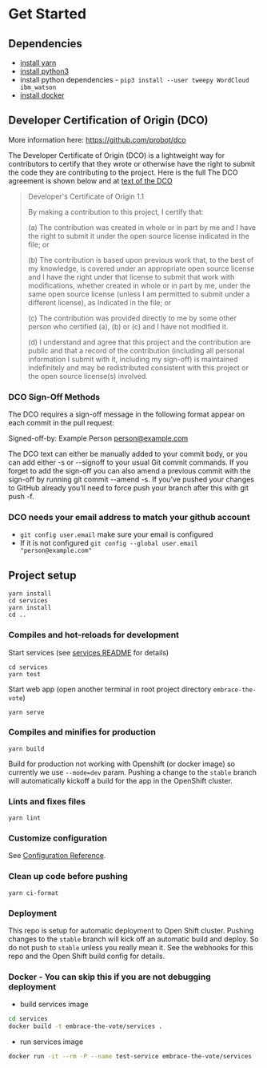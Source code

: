# Get Started

## Dependencies

- [install yarn](https://yarnpkg.com/lang/en/docs/cli/install/)
- [install python3](https://realpython.com/installing-python/)
- install python dependencies - `pip3 install --user tweepy WordCloud ibm_watson`
- [install docker](https://docs.docker.com/get-docker/)

## Developer Certification of Origin (DCO)

More information here: https://github.com/probot/dco

The Developer Certificate of Origin (DCO) is a lightweight way for contributors to certify that they wrote or otherwise have the right to
submit the code they are contributing to the project.
Here is the full The DCO agreement is shown below and at [text of the DCO](http://developercertificate.org/.)

> Developer's Certificate of Origin 1.1
>
> By making a contribution to this project, I certify that:
>
> (a) The contribution was created in whole or in part by me and I
> have the right to submit it under the open source license
> indicated in the file; or
>
> (b) The contribution is based upon previous work that, to the
> best of my knowledge, is covered under an appropriate open
> source license and I have the right under that license to
> submit that work with modifications, whether created in whole
> or in part by me, under the same open source license (unless
> I am permitted to submit under a different license), as
> Indicated in the file; or
>
> (c) The contribution was provided directly to me by some other
> person who certified (a), (b) or (c) and I have not modified
> it.
>
> (d) I understand and agree that this project and the contribution
> are public and that a record of the contribution (including
> all personal information I submit with it, including my
> sign-off) is maintained indefinitely and may be redistributed
> consistent with this project or the open source license(s)
> involved.

### DCO Sign-Off Methods

The DCO requires a sign-off message in the following format appear on each commit in the pull request:

Signed-off-by: Example Person <person@example.com>

The DCO text can either be manually added to your commit body, or you can add either -s or --signoff to your usual Git commit commands. If you forget to add the sign-off you can also amend a previous commit with the sign-off by running git commit --amend -s. If you’ve pushed your changes to GitHub already you’ll need to force push your branch after this with git push -f.

### DCO needs your email address to match your github account

- `git config user.email` make sure your email is configured
- If it is not configured `git config --global user.email "person@example.com"`

## Project setup

```
yarn install
cd services
yarn install
cd ..
```

### Compiles and hot-reloads for development

Start services (see [services README](services/README.md) for details)

```
cd services
yarn test
```

Start web app (open another terminal in root project directory `embrace-the-vote`)

```
yarn serve
```

### Compiles and minifies for production

```
yarn build
```

Build for production not working with Openshift (or docker image) so currently we use `--mode=dev` param.
Pushing a change to the `stable` branch will automatically kickoff a build for the app in the OpenShift cluster.

### Lints and fixes files

```
yarn lint
```

### Customize configuration

See [Configuration Reference](https://cli.vuejs.org/config/).

### Clean up code before pushing

```
yarn ci-format
```

### Deployment

This repo is setup for automatic deployment to Open Shift cluster. Pushing changes to the `stable` branch will kick off an automatic build and deploy. So do not push to `stable` unless you really mean it. See the webhooks for this repo and the Open Shift build config for details.

### Docker - You can skip this if you are not debugging deployment

- build services image

```sh
cd services
docker build -t embrace-the-vote/services .
```

- run services image

```sh
docker run -it --rm -P --name test-service embrace-the-vote/services
```
